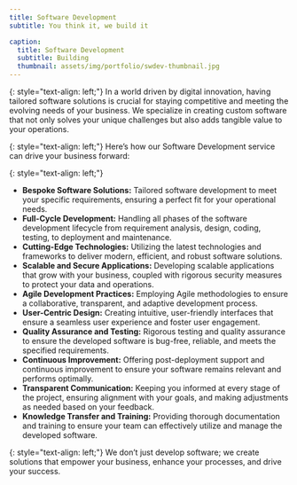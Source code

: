 ```yaml
---
title: Software Development
subtitle: You think it, we build it

caption:
  title: Software Development
  subtitle: Building
  thumbnail: assets/img/portfolio/swdev-thumbnail.jpg
---
```

{: style="text-align: left;"}
In a world driven by digital innovation, having tailored software solutions is crucial for staying competitive and meeting the evolving needs of your business. We specialize in creating custom software that not only solves your unique challenges but also adds tangible value to your operations.

{: style="text-align: left;"}
Here’s how our Software Development service can drive your business forward:

{: style="text-align: left;"}
- **Bespoke Software Solutions:**
Tailored software development to meet your specific requirements, ensuring a perfect fit for your operational needs.
- **Full-Cycle Development:**
Handling all phases of the software development lifecycle from requirement analysis, design, coding, testing, to deployment and maintenance.
- **Cutting-Edge Technologies:**
Utilizing the latest technologies and frameworks to deliver modern, efficient, and robust software solutions.
- **Scalable and Secure Applications:**
Developing scalable applications that grow with your business, coupled with rigorous security measures to protect your data and operations.
- **Agile Development Practices:**
Employing Agile methodologies to ensure a collaborative, transparent, and adaptive development process.
- **User-Centric Design:**
Creating intuitive, user-friendly interfaces that ensure a seamless user experience and foster user engagement.
- **Quality Assurance and Testing:**
Rigorous testing and quality assurance to ensure the developed software is bug-free, reliable, and meets the specified requirements.
- **Continuous Improvement:**
Offering post-deployment support and continuous improvement to ensure your software remains relevant and performs optimally.
- **Transparent Communication:**
Keeping you informed at every stage of the project, ensuring alignment with your goals, and making adjustments as needed based on your feedback.
- **Knowledge Transfer and Training:**
Providing thorough documentation and training to ensure your team can effectively utilize and manage the developed software.

{: style="text-align: left;"}
We don’t just develop software; we create solutions that empower your business, enhance your processes, and drive your success. 


